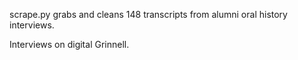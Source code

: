 scrape.py grabs and cleans 148 transcripts from alumni oral history interviews.

Interviews on digital Grinnell.
